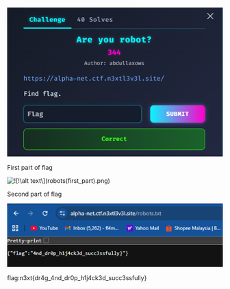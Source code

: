 ![!\[alt text\](image.png)](screenshots/robots.png)

First part of flag

![!\[!\\[alt text\\](image.png)\](robots(first_part).png)](screenshots/robots(first_part).png)

Second part of flag

![!\[alt text\](image.png)](screenshots/second_part.png)

flag:n3xt{dr4g_4nd_dr0p_h1j4ck3d_succ3ssfully}